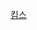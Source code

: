 [킴스](https://www.saramin.co.kr/zf_user/jobs/relay/view?isMypage=no&rec_idx=44518274&recommend_ids=eJxNzrsNAzEMA9Bp0utHiaozyO2%2FRXwxYLl8IEQqAm3m8lD1U9%2BINGYOXRz6MneaUGCo1lJzm1aqi7IZnu0Prf8ElL6om85ebecWoNTQKZS8dtfWfAX26j4pmLQ4qVCJScMkWNeQdF4%2FC71yWCl175qSb%2FoDSfZAOg%3D%3D&view_type=search&searchType=search&gz=1&t_ref_content=generic&t_ref=search&paid_fl=n&search_uuid=0c573031-1bd3-4203-9ab1-875bff28e42f#seq=1)

